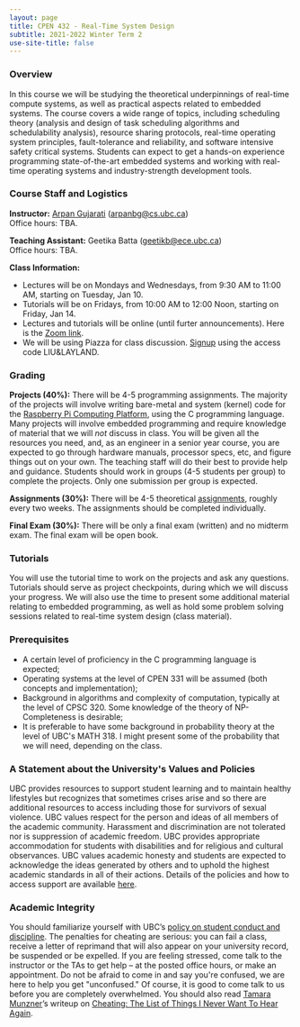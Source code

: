 ```yaml
---
layout: page
title: CPEN 432 - Real-Time System Design
subtitle: 2021-2022 Winter Term 2
use-site-title: false
---
```


  
### Overview
In this course we will be studying the theoretical underpinnings of real-time compute systems, as well as practical aspects related to embedded systems. The course covers a wide range of topics, including scheduling theory (analysis and design of task scheduling algorithms and schedulability analysis), resource sharing protocols, real-time operating system principles, fault-tolerance and reliability, and software intensive safety critical systems. Students can expect to get a hands-on experience programming state-of-the-art embedded systems and working with real-time operating systems and industry-strength development tools.


### Course Staff and Logistics

**Instructor:** [Arpan Gujarati](https://arpangujarati.github.io/) ([arpanbg@cs.ubc.ca](mailto:arpanbg@cs.ubc.ca))<br>Office hours: TBA.

**Teaching Assistant:** Geetika Batta ([geetikb@ece.ubc.ca](mailto:geetikb@ece.ubc.ca))<br>Office hours: TBA.
<!-- &nbsp;&nbsp;&nbsp;&nbsp;&nbsp;&nbsp;&nbsp;&nbsp;Office hours: Tue 10:00am-11:00am, MCLD 211 -->

**Class Information:**
+ Lectures will be on Mondays and Wednesdays, from 9:30 AM to 11:00 AM, starting on Tuesday, Jan 10.
+ Tutorials will be on Fridays, from 10:00 AM to 12:00 Noon, starting on Friday, Jan 14.
+ Lectures and tutorials will be online (until furter announcements). Here is the [Zoom link](https://ubc.zoom.us/j/62714090567?pwd=bEFpNjRYQ0orazhRc0hLMTZYYi9SZz09).
+ We will be using Piazza for class discussion. [Signup](https://piazza.com/ubc.ca/winterterm22021/cpen432) using the access code LIU&LAYLAND.

<!-- on course Canvas page: <https://canvas.ubc.ca/courses/63247> -->


<!-- ### Textbook -->
<!-- **Required:** *Giorgio C. Buttazzo, Hard Real-Time Computing Systems, 3rd edition.* The electronic version of the text is available for full download to UBC students at [UBC Library's webpage](http://www.library.ubc.ca).   -->

<!-- **Optional:** _Jane W. S. W. Liu. 2000. Real-Time Systems_.   -->

<!-- Additional readings and material not covered in the text will be posted in [readings](https://cpen432.github.io/readings) -->

### Grading

**Projects (40%):**
There will be 4-5 programming assignments. The majority of the projects will involve writing bare-metal and system (kernel) code for the [Raspberry Pi Computing Platform](https://www.raspberrypi.org/products/raspberry-pi-2-model-b/), using the C programming language. Many projects will involve embedded programming and require knowledge of material that we will *not* discuss in class. You will be given all the resources you need, and, as an engineer in a senior year course, you are expected to go through hardware manuals, processor specs, etc, and figure things out on your own. The teaching staff will do their best to provide help and guidance. Students should work in groups (4-5 students per group) to complete the projects. Only one submission per group is expected.

<!-- We will be using [Gitlab](https://www.gitlab.com "Gitlab") as the source control platform, so make sure you setup a Gitlab account as soon as possible. You will be assigned to a Gitlab group, which will contain your private project repositories. You will use Gitlab **Wiki** pages to write some required documentation and answer project-related questions (in addition to the code-level [Doxygen](http://www.stack.nl/~dimitri/doxygen/ "Doxygen") documentation that you will generate for every project).  -->

<!-- #### Project Equipment -->
<!-- Due to the unfortunate circumstances brought upon us by COVID-19, students are required to purchase their own kits for the projects. The equipment we will need for the project purposes include: -->

<!-- 1. TTL-to-USB Serial Debug Console Cable. Can be purchased at <https://www.adafruit.com/product/954>; and -->
<!-- 2. Rapberry Pi B2 Board + power adapter + MicroSD Card (for kernel flashing). A convenient kit including all of these components (and more) can be purchased at <https://www.canakit.com/raspberry-pi-starter-kit.html>.  -->

<!-- **Begin Disclaimer**   -->
<!-- The teaching staff is not affiliated with AdaFruite or CanaKit. Please feel free to purchase the equipment from any source that best suits your situation. For instance, we understand that some students might be taking the course from outside Canada or even North America, so other purchasing options can certainly be more convenient.   -->
<!-- **End Disclaimer**   -->


**Assignments (30%):**
There will be 4-5 theoretical [assignments](https://cpen432.github.io/assignments/), roughly every two weeks. The assignments should be completed individually.

**Final Exam (30%):** There will be only a final exam (written) and no midterm exam. The final exam will be open book.


### Tutorials
You will use the tutorial time to work on the projects and ask any questions. Tutorials should serve as project checkpoints, during which we will discuss your progress. We will also use the time to present some additional material relating to embedded programming, as well as hold some problem solving sessions related to real-time system design (class material).


### Prerequisites
* A certain level of proficiency in the C programming language is expected;
* Operating systems at the level of CPEN 331 will be assumed (both concepts and implementation);
* Background in algorithms and complexity of computation, typically at the level of CPSC 320. Some knowledge of the theory of NP-Completeness is desirable;
* It is preferable to have some background in probability theory at the level of UBC's MATH 318. I might present some of the probability that we will need, depending on the class.

### A Statement about the University's Values and Policies
UBC provides resources to support student learning and to maintain
healthy lifestyles but recognizes that sometimes crises arise and so
there are additional resources to access including those for survivors
of sexual violence. UBC values respect for the person and ideas of
all members of the academic community. Harassment and
discrimination are not tolerated nor is suppression of academic
freedom. UBC provides appropriate accommodation for students
with disabilities and for religious and cultural observances. UBC
values academic honesty and students are expected to acknowledge
the ideas generated by others and to uphold the highest academic
standards in all of their actions. Details of the policies and how to
access support are available [here](https://senate.ubc.ca/policies-resources-support-student-success).

### Academic Integrity
You should familiarize yourself with UBC’s [policy on student conduct and discipline](http://www.calendar.ubc.ca/vancouver/index.cfm?tree=3,54,0,0). The penalties for cheating are serious: you can fail a class, receive a letter of reprimand that will also appear on your university record, be suspended or be expelled.
If you are feeling stressed, come talk to the instructor or the TAs to get help – at the posted office hours, or make an appointment. Do not be afraid to come in and say you're confused, we are here to help you get "unconfused." Of course, it is good to come talk to us before you are completely overwhelmed.
You should also read [Tamara Munzner](http://www.cs.ubc.ca/~tmm/)’s writeup on [Cheating: The List of Things I Never Want To Hear Again](http://www.cs.ubc.ca/~tmm/courses/cheat.html).
